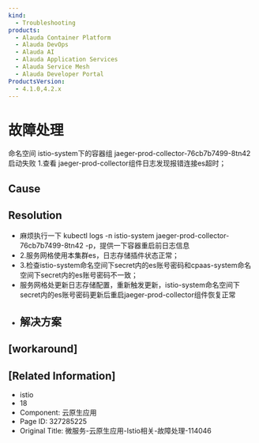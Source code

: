 ```yaml
---
kind:
  - Troubleshooting
products:
  - Alauda Container Platform
  - Alauda DevOps
  - Alauda AI
  - Alauda Application Services
  - Alauda Service Mesh
  - Alauda Developer Portal
ProductsVersion:
  - 4.1.0,4.2.x
---
```

<!-- A type of document that involves encountering a fault, diagnosing it, performing root cause analysis, and providing solutions. -->

# 故障处理

命名空间 istio-system下的容器组 jaeger-prod-collector-76cb7b7499-8tn42 启动失败 1.查看 jaeger-prod-collector组件日志发现报错连接es超时；

## Cause

## Resolution
- 麻烦执行一下 kubectl logs -n istio-system jaeger-prod-collector-76cb7b7499-8tn42 -p，提供一下容器重启前日志信息
- 2.服务网格使用本集群es，日志存储插件状态正常；
- 3.检查istio-system命名空间下secret内的es账号密码和cpaas-system命名空间下secret内的es账号密码不一致；
- 服务网格处更新日志存储配置，重新触发更新，istio-system命名空间下secret内的es账号密码更新后重启jaeger-prod-collector组件恢复正常
- ## 解决方案

## [workaround]

## [Related Information]
- istio
- 18
- Component: 云原生应用
- Page ID: 327285225
- Original Title: 微服务-云原生应用-Istio相关-故障处理-114046
